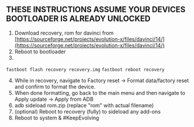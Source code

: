 ## THESE INSTRUCTIONS ASSUME YOUR DEVICES BOOTLOADER IS ALREADY UNLOCKED

1. Download recovery, rom for davinci from [https://sourceforge.net/projects/evolution-x/files/davinci/14/](https://sourceforge.net/projects/evolution-x/files/davinci/14/)
2. Reboot to bootloader
3.
```fastboot flash recovery recovery.img```
```fastboot reboot recovery```

4. While in recovery, navigate to Factory reset -> Format data/factory reset and confirm to format the device.
5. When done formatting, go back to the main menu and then navigate to Apply update -> Apply from ADB
6. adb sideload rom.zip (replace "rom" with actual filename)
7. (optional) Reboot to recovery (fully) to sideload any add-ons
8. Reboot to system & #KeepEvolving

